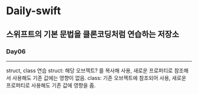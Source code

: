 # Daily-swift

## 스위프트의 기본 문법을 클론코딩처럼 연습하는 저장소


### Day06
---
struct, class 연습
struct: 해당 오브젝트? 를 복사해 사용, 새로운 프로퍼티로 참조해서 사용해도 기존 값에는 영향이 없음.
class: 기존 오브젝트에 참조되어 사용, 새로운 프로퍼티로 사용해도 기존 값에 영향을 줌.